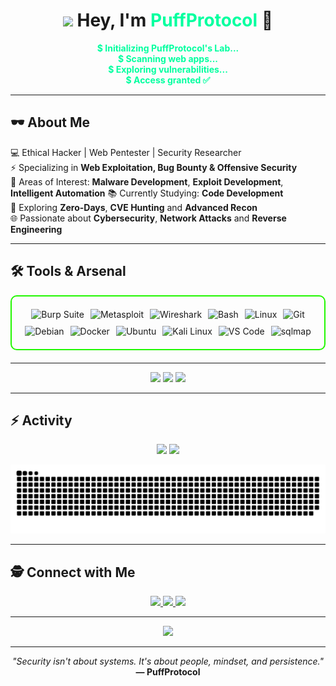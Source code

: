 
<h1 align="center">
  <img src="https://media.giphy.com/media/oEI9uBYSzLpBK/giphy.gif" width="40px"> 
  Hey, I'm <span style="color:#00ff9f;">PuffProtocol</span> 👾
</h1>

<!-- Terminal neon animado -->
<p align="center">
  <b style="color:#00ff9f;">$ Initializing PuffProtocol's Lab...</b><br>
  <b style="color:#00ff9f;">$ Scanning web apps...</b><br>
  <b style="color:#00ff9f;">$ Exploring vulnerabilities...</b><br>
  <b style="color:#00ff9f;">$ Access granted ✅</b>
</p>

---

## 🕶️ About Me

💻 Ethical Hacker | Web Pentester | Security Researcher  
⚡ Specializing in **Web Exploitation, Bug Bounty & Offensive Security**  
🎯 Areas of Interest: **Malware Development**, **Exploit Development**, **Intelligent Automation**
📚 Currently Studying: **Code Development**  
📍 Exploring **Zero-Days**, **CVE Hunting** and **Advanced Recon**  
🌐 Passionate about **Cybersecurity**, **Network Attacks** and **Reverse Engineering**

---

## 🛠️ Tools & Arsenal

<!-- <p align="center">
  <img src="https://skillicons.dev/icons?i=linux,python,javascript,html,php,docker,bash" />
</p> -->

<div style="border: 2px solid #22F700; border-radius: 10px; padding: 20px; margin-bottom: 20px;">
  <div align="left" style="display: flex; flex-wrap: wrap; justify-content: center; gap: 10px;">
      <img src="https://img.shields.io/badge/Burp_Suite-FF6633?style=for-the-badge&logo=burp-suite&color=000000" alt="Burp Suite" />
      <img src="https://img.shields.io/badge/Metasploit-008C8C?style=for-the-badge&logo=metasploit&color=000000" alt="Metasploit" />
      <img src="https://img.shields.io/badge/Wireshark-009639?style=for-the-badge&logo=wireshark&color=000000" alt="Wireshark" />
      <img src="https://img.shields.io/badge/Bash-4EAA25?style=for-the-badge&logo=gnu-bash&color=000000" alt="Bash" />
      <img src="https://img.shields.io/badge/Linux-FCC624?style=for-the-badge&logo=linux&color=000000" alt="Linux" />
      <img src="https://img.shields.io/badge/Git-F05032?style=for-the-badge&logo=git&color=000000" alt="Git" />
      <img src="https://img.shields.io/badge/Debian-D70A53?style=for-the-badge&logo=debian&color=000000" alt="Debian" />
      <img src="https://img.shields.io/badge/Docker-2496ED?style=for-the-badge&logo=docker&color=000000" alt="Docker" />
      <img src="https://img.shields.io/badge/Ubuntu-E95420?style=for-the-badge&logo=ubuntu&color=000000" alt="Ubuntu" />
      <img src="https://img.shields.io/badge/Kali_Linux-557C94?style=for-the-badge&logo=kali-linux&color=000000" alt="Kali Linux" />
      <img src="https://img.shields.io/badge/VS_Code-007ACC?style=for-the-badge&logo=visual-studio-code`&color=000000" alt="VS Code" />
	 <img src="https://img.shields.io/badge/SQLMap-000000?style=for-the-badge&logo=sqlite&logoColor=green"  alt="sqlmap"/>
  </div>
</div>

---

<!-- Badges personalizadas do nível -->
<p align="center">
  <img src="https://img.shields.io/badge/Status-Offensive%20Security%20Learner-00ff9f?style=for-the-badge&logo=github&logoColor=white" />
  <img src="https://img.shields.io/badge/Rank-Web%20Pentester%20%7C%20Bug%20Bounty-00ff9f?style=for-the-badge&logo=github&logoColor=white" />
  <img src="https://img.shields.io/badge/Currently-Exploring%20CVE%20Research-00ff9f?style=for-the-badge&logo=github&logoColor=white" />
</p>

---

## ⚡ Activity

<p align="center">
  <img src="https://github-readme-stats.vercel.app/api?username=PuffProtocol&show_icons=true&theme=tokyonight&hide_border=true&bg_color=000000&title_color=00ff9f&icon_color=00ff9f&text_color=ffffff" width="48%" />
  <img src="https://github-readme-stats.vercel.app/api/top-langs/?username=PuffProtocol&layout=compact&theme=tokyonight&hide_border=true&bg_color=000000&title_color=00ff9f&text_color=ffffff" width="48%" />
</p>

<!-- Gráfico animado estilo hacker -->
<p align="center">
  <img src="https://raw.githubusercontent.com/Platane/snk/output/github-contribution-grid-snake.svg" alt="Snake animation" />
</p>

---

## 🕵️ Connect with Me

<p align="center">
  <a href="https://twitter.com/">
    <img src="https://img.shields.io/badge/-Twitter-000000?style=for-the-badge&logo=twitter&logoColor=00ff9f" />
  </a>
  <a href="https://linkedin.com/">
    <img src="https://img.shields.io/badge/-LinkedIn-000000?style=for-the-badge&logo=linkedin&logoColor=00ff9f" />
  </a>
  <a href="https://github.com/PuffProtocol">
    <img src="https://img.shields.io/badge/-GitHub-000000?style=for-the-badge&logo=github&logoColor=00ff9f" />
  </a>
</p>

---

<p align="center">
  <img src="https://media4.giphy.com/media/v1.Y2lkPTc5MGI3NjExeHdpNXZsMnJvanJzZ3l6M29zaXp0ZzB3ejI4YWN6ejd6NTVrOXJ3ciZlcD12MV9pbnRlcm5hbF9naWZfYnlfaWQmY3Q9Zw/jzHFPlw89eTqU/giphy.gif" width="700" />
</p>

---

<p align="center">
  <i>"Security isn't about systems. It's about people, mindset, and persistence."</i>  
  <b>— PuffProtocol</b>
</p>
